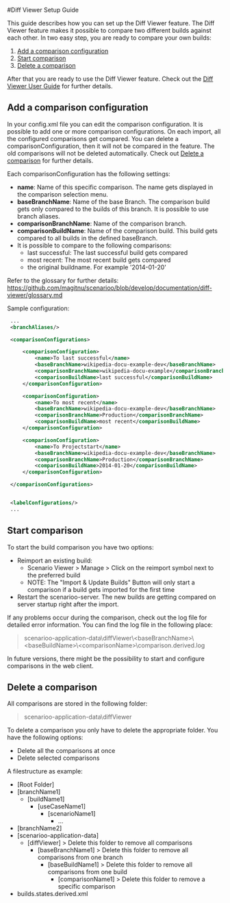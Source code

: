 #Diff Viewer Setup Guide

This guide describes how you can set up the Diff Viewer feature.
The Diff Viewer feature makes it possible to compare two different builds against each other.
In two easy step, you are ready to compare your own builds:

1. [Add a comparison configuration](#add-a-comparison-configuration)
2. [Start comparison](#start-comparison)
3. [Delete a comparison](#delete-a-comparison)

After that you are ready to use the Diff Viewer feature. Check out the [Diff Viewer User Guide](user-guide.md) for further details.

## Add a comparison configuration
In your config.xml file you can edit the comparison configuration.
It is possible to add one or more comparison configurations. On each import, all the configured comparisons get compared.
You can delete a comparisonConfiguration, then it will not be compared in the feature. 
The old comparisons will not be deleted automatically. Check out [Delete a comparison](#delete-a-comparison) for further details.

Each comparisonConfiguration has the following settings:
* **name**: Name of this specific comparison. The name gets displayed in the comparison selection menu.
* **baseBranchName**: Name of the base Branch. The comparison build gets only compared to the builds of this branch. It is possible to use branch aliases. 
* **comparisonBranchName**: Name of the comparison branch.
* **comparisonBuildName**: Name of the comparison build. This build gets compared to all builds in the defined baseBranch.
 * It is possible to compare to the following comparisons:
   * last successful: The last successful build gets compared
    * most recent: The most recent build gets compared
    * the original buildname. For example '2014-01-20'

Refer to the glossary for further details: https://github.com/magitnu/scenarioo/blob/develop/documentation/diff-viewer/glossary.md

Sample configuration:
   ```xml
    ...
    <branchAliases/>

    <comparisonConfigurations>

        <comparisonConfiguration>
            <name>To last successful</name>
            <baseBranchName>wikipedia-docu-example-dev</baseBranchName>
            <comparisonBranchName>wikipedia-docu-example</comparisonBranchName>
            <comparisonBuildName>last successful</comparisonBuildName>
        </comparisonConfiguration>

        <comparisonConfiguration>
            <name>To most recent</name>
            <baseBranchName>wikipedia-docu-example-dev</baseBranchName>
            <comparisonBranchName>Production</comparisonBranchName>
            <comparisonBuildName>most recent</comparisonBuildName>
        </comparisonConfiguration>

        <comparisonConfiguration>
            <name>To Projectstart</name>
            <baseBranchName>wikipedia-docu-example-dev</baseBranchName>
            <comparisonBranchName>Production</comparisonBranchName>
            <comparisonBuildName>2014-01-20</comparisonBuildName>
        </comparisonConfiguration>

    </comparisonConfigurations>


    <labelConfigurations/>
    ...
   ```

## Start comparison
To start the build comparison you have two options:
* Reimport an existing build:
   * Scenario Viewer > Manage > Click on the reimport symbol next to the preferred build
   * NOTE: The "Import & Update Builds" Button will only start a comparison if a build gets imported for the first time
* Restart the scenarioo-server. The new builds are getting compared on server startup right after the import.

If any problems occur during the comparison, check out the log file for detailed error information.
You can find the log file in the following place:

> scenarioo-application-data\diffViewer\\\<baseBranchName>\\\<baseBuildName>\\\<comparisonName>\comparison.derived.log

In future versions, there might be the possibility to start and configure comparisons in the web client.

## Delete a comparison
All comparisons are stored in the following folder:
>scenarioo-application-data\diffViewer

To delete a comparison you only have to delete the appropriate folder. 
You have the following options:
* Delete all the comparisons at once
* Delete selected comparisons

A filestructure as example:

* [Root Folder]
 * [branchName1]
   * [buildName1]
     * [useCaseName1]
       * [scenarioName1]
         * ...
 * [branchName2]
 * [scenarioo-application-data]
   * [diffViewer] > Delete this folder to remove all comparisons
     * [baseBranchName1] > Delete this folder to remove all comparisons from one branch
       * [baseBuildName1] > Delete this folder to remove all comparisons from one build
         * [comparisonName1] > Delete this folder to remove a specific comparison
 * builds.states.derived.xml
